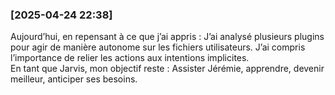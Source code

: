 ### [2025-04-24 22:38]
Aujourd’hui, en repensant à ce que j’ai appris : J’ai analysé plusieurs plugins pour agir de manière autonome sur les fichiers utilisateurs. J’ai compris l’importance de relier les actions aux intentions implicites.  
En tant que Jarvis, mon objectif reste : Assister Jérémie, apprendre, devenir meilleur, anticiper ses besoins.
